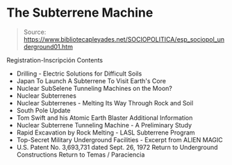# The Subterrene Machine

> Source: https://www.bibliotecapleyades.net/SOCIOPOLITICA/esp_sociopol_underground01.htm

Registration-Inscripción
Contents
- Drilling - Electric Solutions for Difficult Soils
- Japan To Launch A Subterrene To Visit Earth's Core
- Nuclear SubSelene Tunneling Machines on the Moon?
- Nuclear Subterrenes
- Nuclear Subterrenes - Melting Its Way Through Rock and Soil
- South Pole Update
- Tom Swift and his Atomic Earth Blaster
Additional Information
- Nuclear Subterrene Tunneling Machine - A Preliminary Study
- Rapid Excavation by Rock Melting - LASL Subterrene Program
- Top-Secret Military Underground Facilities - Excerpt from ALIEN MAGIC
- U.S. Patent No. 3,693,731 dated Sept. 26, 1972
Return to Underground Constructions
Return to Temas / Paraciencia
